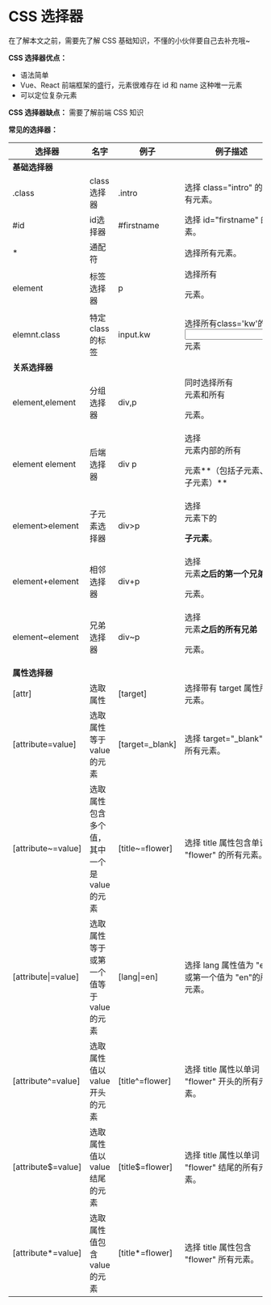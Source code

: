 # CSS 选择器

在了解本文之前，需要先了解 CSS 基础知识，不懂的小伙伴要自己去补充哦~

**CSS 选择器优点：**

+ 语法简单
+ Vue、React 前端框架的盛行，元素很难存在 id 和 name 这种唯一元素
+ 可以定位复杂元素

 **CSS 选择器缺点：** 需要了解前端 CSS 知识

**常见的选择器：**

| 选择器              | 名字                                        | 例子            | 例子描述                                                     |
| ------------------- | ------------------------------------------- | --------------- | ------------------------------------------------------------ |
| **基础选择器**      |                                             |                 |                                                              |
| .class              | class选择器                                 | .intro          | 选择 class="intro" 的所有元素。                              |
| #id                 | id选择器                                    | #firstname      | 选择 id="firstname" 的元素。                                 |
| *                   | 通配符                                      |                 | 选择所有元素。                                               |
| element             | 标签选择器                                  | p               | 选择所有 <p> 元素。                                          |
| elemnt.class        | 特定class的标签                             | input.kw        | 选择所有class='kw'的<input>元素                              |
| **关系选择器**      |                                             |                 |                                                              |
| element,element     | 分组选择器                                  | div,p           | 同时选择所有 <div> 元素和所有 <p> 元素。                     |
| element element     | 后端选择器                                  | div p           | 选择 <div> 元素内部的所有 <p> 元素**（包括子元素、孙子元素）** |
| element>element     | 子元素选择器                                | div>p           | 选择 <div> 元素下的 <p> **子元素**。                         |
| element+element     | 相邻选择器                                  | div+p           | 选择 <div> 元素**之后的第一个兄弟** <p> 元素。               |
| element~element     | 兄弟选择器                                  | div~p           | 选择 <div> 元素**之后的所有兄弟** <p> 元素。                 |
| **属性选择器**      |                                             |                 |                                                              |
| [attr]              | 选取属性                                    | [target]        | 选择带有 target 属性所有元素。                               |
| [attribute=value]   | 选取属性等于 value 的元素                   | [target=_blank] | 选择 target="_blank" 的所有元素。                            |
| [attribute~=value]  | 选取属性包含多个值，其中一个是 value 的元素 | [title~=flower] | 选择 title 属性包含单词 "flower" 的所有元素。                |
| [attribute\|=value] | 选取属性等于或第一个值等于 value 的元素     | [lang\|=en]     | 选择 lang 属性值为 "en" 或第一个值为 "en"的所有元素。        |
| [attribute^=value]  | 选取属性值以 value 开头的元素               | [title^=flower] | 选择 title 属性以单词 "flower" 开头的所有元素。              |
| [attribute$=value]  | 选取属性值以 value 结尾的元素               | [title$=flower] | 选择 title 属性以单词 "flower" 结尾的所有元素。              |
| [attribute*=value]  | 选取属性值包含 value 的元素                 | [title*=flower] | 选择 title 属性包含 "flower" 所有元素。                      |

